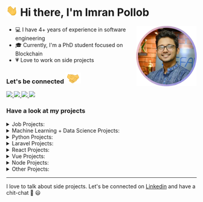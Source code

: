 # <img src="./src/hi-small.gif" /> Hi there, I'm Imran Pollob

<img align="right" alt="imran pollob" height="160px" src="./src/imran-pollob.png"/>

- 💻 I have 4+ years of experience in software engineering
- 🎓 Currently, I'm a PhD student focused on Blockchain
- 💗 Love to work on side projects

### Let's be connected <img src="./src/handshake-small.gif">

<a href="mailto:imranpollob.iitju@gmail.com">
  <img src="https://img.shields.io/badge/imranpollob.iitju@gmail.com-D14836?style=for-the-badge&logo=gmail&logoColor=white"  />
</a>

<a href="https://imranpollob.com">
  <img src="https://img.shields.io/badge/imranpollob.com-00D564?style=for-the-badge&logo=internetexplorer&logoColor=white"  />
</a>

<a href="https://www.linkedin.com/in/imranpollob">
  <img src="https://img.shields.io/badge/imranpollob-0077B5?style=for-the-badge&logo=linkedin&logoColor=white"  />
</a>

<a href="https://facebook.com/imranpollob7">
  <img src="https://img.shields.io/badge/imranpollob-1877F2?style=for-the-badge&logo=facebook&logoColor=white"  />
</a>

### Have a look at my projects

<details>
  <summary>Job Projects:</summary>

  <a href="https://volueinsight.com/">
    <img src="https://img.shields.io/badge/VolueInsight | Forecasts & Consulting Energy Market-white?style=flat&logo=python&logoColor=white&labelColor=3776AB" />
  </a>

  <a href="https://www.cefalo.com/en/career">
    <img src="https://img.shields.io/badge/Cefalo Recruitment App (Frontend)-white?style=flat&logo=vuedotjs&logoColor=white&labelColor=4FC08D" />
  </a>

  <a href="https://www.cefalo.com/en/career">
    <img src="https://img.shields.io/badge/Cefalo Recruitment App (Backend)-white?style=flat&logo=laravel&logoColor=white&labelColor=FF2D20" />
  </a>

  <a href="https://owllark.com/">
    <img src="https://img.shields.io/badge/Owl + Lark | Ecommerce-white?style=flat&logo=wordpress&logoColor=white&labelColor=21759B" />
  </a>

  <a href="https://www.seebiz.com/">
    <img src="https://img.shields.io/badge/SeeBiz | Business Social Network-white?style=flat&logo=nodedotjs&logoColor=white&labelColor=339933" />
  </a>

  <a href="https://www.seebiz.com/inventory/">
    <img src="https://img.shields.io/badge/SeeBiz Inventory (Backend)-white?style=flat&logo=laravel&logoColor=white&labelColor=FF2D20" />
  </a>

  <a href="https://www.seebiz.com/inventory/">
    <img src="https://img.shields.io/badge/SeeBiz Inventory (Frontend)-white?style=flat&logo=react&logoColor=white&labelColor=61DAFB" />
  </a>

  <a href="https://excelsior-express.net/">
    <img src="https://img.shields.io/badge/Excelsior Express | Courier Service-white?style=flat&logo=laravel&logoColor=white&labelColor=FF2D20" />
  </a>

  <a href="https://excelsior-express.net/">
    <img src="https://img.shields.io/badge/Excelsior Express | Package Status-white?style=flat&logo=android&logoColor=white&labelColor=3DDC84" />
  </a>
</details>

<details>
  <summary>Machine Learning + Data Science Projects:</summary>

  <a href="https://github.com/imranpollob/pytorch-chatbot">
    <img src="https://img.shields.io/badge/Chatbot-white?style=flat&logo=pytorch&logoColor=white&labelColor=EE4C2C" />
  </a>

  <a href="https://github.com/imranpollob/sentiment-analysis">
    <img src="https://img.shields.io/badge/Sentiment Analysis-white?style=flat&logo=pytorch&logoColor=white&labelColor=EE4C2C" />
  </a>

  <a href="https://github.com/imranpollob/fake-handwritten-digits">
    <img src="https://img.shields.io/badge/Fake Handwritten Digits-white?style=flat&logo=pytorch&logoColor=white&labelColor=EE4C2C" />
  </a>

  <a href="https://github.com/imranpollob/ai-translation">
    <img src="https://img.shields.io/badge/AI Translation-white?style=flat&logo=pytorch&logoColor=white&labelColor=EE4C2C" />
  </a>

  <a href="https://github.com/imranpollob/predict-language-of-a-name">
    <img src="https://img.shields.io/badge/Predict Language Of A Name-white?style=flat&logo=pytorch&logoColor=white&labelColor=EE4C2C" />
  </a>

  <a href="https://github.com/imranpollob/covid-detection-from-xray">
    <img src="https://img.shields.io/badge/COVID Detection From Xray-white?style=flat&logo=pytorch&logoColor=white&labelColor=EE4C2C" />
  </a>

  <a href="https://github.com/imranpollob/covid-tracking-using-r">
    <img src="https://img.shields.io/badge/COVID Tracking-white?style=flat&logo=r&logoColor=white&labelColor=276DC3" />
  </a>

  <a href="https://github.com/imranpollob/covid-analysis-using-r">
    <img src="https://img.shields.io/badge/COVID Data Analysis-white?style=flat&logo=r&logoColor=white&labelColor=276DC3" />
  </a>
</details>

<details>
  <summary>Python Projects:</summary>

  <a href="https://twitter.com/python_news">
    <img src="https://img.shields.io/badge/Python News Twitter Bot-white?style=flat&logo=python&logoColor=white&labelColor=3776AB" />
  </a>

  <a href="https://github.com/imranpollob/movie-scrapper">
    <img src="https://img.shields.io/badge/Movie Scrapper And Rating Api-white?style=flat&logo=python&logoColor=white&labelColor=3776AB" />
  </a>

  <a href="https://github.com/imranpollob/mastering-numpy">
    <img src="https://img.shields.io/badge/Mastering Numpy-white?style=flat&logo=python&logoColor=white&labelColor=3776AB" />
  </a>

  <a href="https://github.com/imranpollob/github-total-star-counter">
    <img src="https://img.shields.io/badge/Github Total Star Counter-white?style=flat&logo=python&logoColor=white&labelColor=3776AB" />
  </a>

  <a href="https://github.com/imranpollob/youtube-video-timeframe-creator">
    <img src="https://img.shields.io/badge/Youtube Video Timeframe Creator-white?style=flat&logo=python&logoColor=white&labelColor=3776AB" />
  </a>

  <a href="https://github.com/imranpollob/linux-wallpaper-changer">
    <img src="https://img.shields.io/badge/Linux Wallpaper Changer-white?style=flat&logo=python&logoColor=white&labelColor=3776AB" />
  </a>

  <a href="https://github.com/imranpollob/google-colab-torrent-downloader">
    <img src="https://img.shields.io/badge/Google Colab Torrent Downloader-white?style=flat&logo=python&logoColor=white&labelColor=3776AB" />
  </a>
</details>

<details>
  <summary>Laravel Projects:</summary>

  <a href="https://paste.imranpollob.com">
    <img src="https://img.shields.io/badge/Paste Online | Store And Share Notes-white?style=flat&logo=laravel&logoColor=white&labelColor=FF2D20" />
  </a>

  <a href="https://github.com/imranpollob/link-sharer">
    <img src="https://img.shields.io/badge/Community Based Link Sharer-white?style=flat&logo=laravel&logoColor=white&labelColor=FF2D20" />
  </a>
</details>

<details>
  <summary>React Projects:</summary>

  <a href="https://code.imranpollob.com/">
    <img src="https://img.shields.io/badge/Coding | Leetcode Hackerrank Codewars Codesignal Solutions-white?style=flat&logo=react&logoColor=white&labelColor=61DAFB" />
  </a>

  <a href="https://note.imranpollob.com/">
    <img src="https://img.shields.io/badge/Code Note | Notes For Repetitive Common Searches-white?style=flat&logo=react&logoColor=white&labelColor=61DAFB" />
  </a>

  <a href="https://github.com/imranpollob/react-spelling-quiz">
    <img src="https://img.shields.io/badge/Learn And Practice Common Spelling Mistakes-white?style=flat&logo=react&logoColor=white&labelColor=61DAFB" />
  </a>

  <a href="https://github.com/imranpollob/reactive-github">
    <img src="https://img.shields.io/badge/Github Clone Using React And Github API-white?style=flat&logo=react&logoColor=white&labelColor=61DAFB" />
  </a>

  <a href="https://github.com/imranpollob/react-lorem-ipsum">
    <img src="https://img.shields.io/badge/Lorem Ipsum Generator-white?style=flat&logo=react&logoColor=white&labelColor=61DAFB" />
  </a>

  <a href="https://github.com/imranpollob/react-recipes">
    <img src="https://img.shields.io/badge/Recipe App Using React Hooks-white?style=flat&logo=react&logoColor=white&labelColor=61DAFB" />
  </a>
</details>

<details>
  <summary>Vue Projects:</summary>

  <a href="https://github.com/devtut/devtut.github.io">
    <img src="https://img.shields.io/badge/Example Based Programming Tutorials On 45+ Topics-white?style=flat&logo=vuedotjs&logoColor=white&labelColor=4FC08D" />
  </a>

  <a href="https://github.com/imranpollob/vue-quiz">
    <img src="https://img.shields.io/badge/Quiz App-white?style=flat&logo=vuedotjs&logoColor=white&labelColor=4FC08D" />
  </a>

  <a href="https://github.com/imranpollob/vue-firebase-forum">
    <img src="https://img.shields.io/badge/Vue Forum-white?style=flat&logo=vuedotjs&logoColor=white&labelColor=4FC08D" />
  </a>
</details>

<details>
  <summary>Node Projects:</summary>

  <a href="https://github.com/imranpollob/node-shop">
    <img src="https://img.shields.io/badge/Ecommerce Using Node And Ejs-white?style=flat&logo=nodedotjs&logoColor=white&labelColor=339933" />
  </a>

  <a href="https://github.com/imranpollob/chat-app">
    <img src="https://img.shields.io/badge/Realtime Group Chat-white?style=flat&logo=nodedotjs&logoColor=white&labelColor=339933" />
  </a>

  <a href="https://github.com/imranpollob/node-weather">
    <img src="https://img.shields.io/badge/Command Line Weather App-white?style=flat&logo=nodedotjs&logoColor=white&labelColor=339933" />
  </a>

  <a href="https://github.com/imranpollob/node-note">
    <img src="https://img.shields.io/badge/Command Line Note Taking App-white?style=flat&logo=nodedotjs&logoColor=white&labelColor=339933" />
  </a>
</details>

<details>
  <summary>Other Projects:</summary>

  <a href="https://github.com/imranpollob/bangla-quran">
    <img src="https://img.shields.io/badge/Arabic And Bangla Translation Of Whole Quran With Audio-white?style=flat&logo=revealdotjs&logoColor=white&labelColor=F2E142" />
  </a>

  <a href="https://github.com/imranpollob/my-php-mvc">
    <img src="https://img.shields.io/badge/PHP MVC Framework-white?style=flat&logo=php&logoColor=white&labelColor=777BB4" />
  </a>

  <a href="https://github.com/imranpollob/black-screen">
    <img src="https://img.shields.io/badge/Black Screen Online-white?style=flat&logo=html5&logoColor=white&labelColor=E34F26" />
  </a>

  <a href="https://github.com/imranpollob/open-in-codesandbox-chrome-extension">
    <img src="https://img.shields.io/badge/Open In Codesandbox Chrome Extension-white?style=flat&logo=googlechrome&logoColor=white&labelColor=4285F4" />
  </a>

  <a href="https://github.com/imranpollob/drumpad">
    <img src="https://img.shields.io/badge/Drumpad-white?style=flat&logo=javascript&logoColor=white&labelColor=F7DF1E" />
  </a>

  <a href="https://github.com/imranpollob/voice-to-text">
    <img src="https://img.shields.io/badge/Voice To Text Conversion-white?style=flat&logo=javascript&logoColor=white&labelColor=F7DF1E" />
  </a>
</details>

---

I love to talk about side projects. Let's be connected on [Linkedin](https://www.linkedin.com/in/imranpollob) and have a chit-chat 💬 😃
